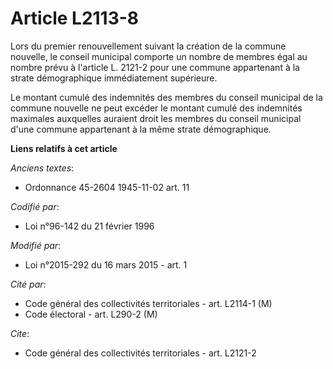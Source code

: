 # Article L2113-8

Lors du premier renouvellement suivant la création de la commune nouvelle, le conseil municipal comporte un nombre de membres
égal au nombre prévu à l'article L. 2121-2 pour une commune appartenant à la strate démographique immédiatement supérieure. 

Le montant cumulé des indemnités des membres du conseil municipal de la commune nouvelle ne peut excéder le montant cumulé
des indemnités maximales auxquelles auraient droit les membres du conseil municipal d'une commune appartenant à la même
strate démographique.

**Liens relatifs à cet article**

_Anciens textes_:

  - Ordonnance 45-2604 1945-11-02 art. 11

_Codifié par_:

  - Loi n°96-142 du 21 février 1996

_Modifié par_:

  - Loi n°2015-292 du 16 mars 2015 - art. 1

_Cité par_:

  - Code général des collectivités territoriales - art. L2114-1 (M)
  - Code électoral - art. L290-2 (M)

_Cite_:

  - Code général des collectivités territoriales - art. L2121-2
